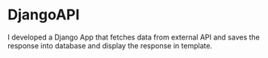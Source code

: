 # DjangoAPI
I developed a Django App that fetches data from external API and saves the response into database and display the response in template.
